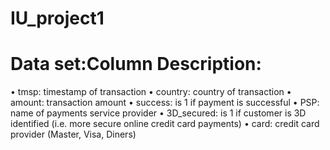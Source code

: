 # IU_project1

# Data set:Column Description:

• tmsp: timestamp of transaction
• country: country of transaction
• amount: transaction amount
• success: is 1 if payment is successful
• PSP: name of payments service provider
• 3D_secured: is 1 if customer is 3D identified (i.e. more secure online credit card payments)
• card: credit card provider (Master, Visa, Diners)
